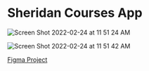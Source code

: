 # Sheridan Courses App


![Screen Shot 2022-02-24 at 11 51 24 AM](https://user-images.githubusercontent.com/68449449/155569985-fa8a7c16-2657-4842-a0e6-7ee47a2ac2e1.png)

![Screen Shot 2022-02-24 at 11 51 42 AM](https://user-images.githubusercontent.com/68449449/155569978-74178aee-40ff-4132-b9dd-b7a36537beb2.png)



<a href="https://www.figma.com/file/yZ8A3qCsRz968mbaCHx9vN/Untitled?node-id=0%3A1">Figma Project</a> 

